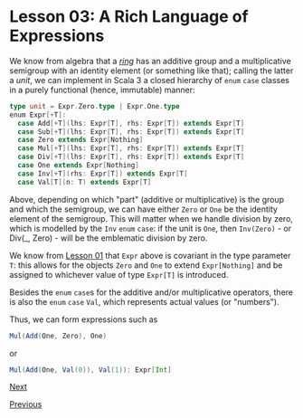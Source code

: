 Lesson 03: A Rich Language of Expressions
=========================================

We know from algebra that a [_ring_](https://en.wikipedia.org/wiki/Ring_(mathematics)) has an additive group and a
multiplicative semigroup with an identity element (or something like that); calling the latter a _unit_, we can implement in
Scala 3 a closed hierarchy of `enum` `case` classes in a purely functional (hence, immutable) manner:

```Scala
type unit = Expr.Zero.type | Expr.One.type
enum Expr[+T]:
  case Add[+T](lhs: Expr[T], rhs: Expr[T]) extends Expr[T]
  case Sub[+T](lhs: Expr[T], rhs: Expr[T]) extends Expr[T]
  case Zero extends Expr[Nothing]
  case Mul[+T](lhs: Expr[T], rhs: Expr[T]) extends Expr[T]
  case Div[+T](lhs: Expr[T], rhs: Expr[T]) extends Expr[T]
  case One extends Expr[Nothing]
  case Inv[+T](rhs: Expr[T]) extends Expr[T]
  case Val[T](n: T) extends Expr[T]
```

Above, depending on which "part" (additive or multiplicative) is the group and which the semigroup, we can have either `Zero`
or `One` be the identity element of the semigroup. This will matter when we handle division by zero, which is modelled by the
`Inv` `enum` `case`: if the unit is `One`, then `Inv(Zero)` - or Div(_, Zero) - will be the emblematic division by zero.

We know from [Lesson 01](https://github.com/sjbiaga/kittens/blob/main/covariant-1-contravariant/README.md) that `Expr` above
is covariant in the type parameter `T`: this allows for the objects `Zero` and `One` to extend `Expr[Nothing]` and be
assigned to whichever value of type `Expr[T]` is introduced.

Besides the `enum` `case`s for the additive and/or multiplicative operators, there is also the `enum` `case` `Val`, which
represents actual values (or "numbers").

Thus, we can form expressions such as

```Scala
Mul(Add(One, Zero), One)
```

or

```Scala
Mul(Add(One, Val(0)), Val(1)): Expr[Int]
```

[Next](https://github.com/sjbiaga/kittens/blob/main/expr-02-eval/README.md)

[Previous](https://github.com/sjbiaga/kittens/blob/main/queens-2-heap/README.md)
